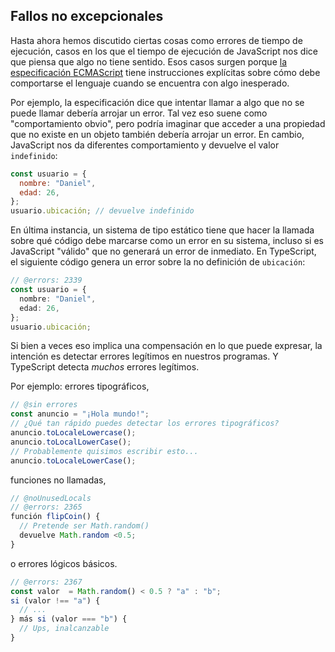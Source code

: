 ## Fallos no excepcionales

Hasta ahora hemos discutido ciertas cosas como errores de tiempo de ejecución, casos en los que el tiempo de ejecución de JavaScript nos dice que piensa que algo no tiene sentido.
Esos casos surgen porque [la especificación ECMAScript](https://tc39.github.io/ecma262/) tiene instrucciones explícitas sobre cómo debe comportarse el lenguaje cuando se encuentra con algo inesperado.

Por ejemplo, la especificación dice que intentar llamar a algo que no se puede llamar debería arrojar un error.
Tal vez eso suene como "comportamiento obvio", pero podría imaginar que acceder a una propiedad que no existe en un objeto también debería arrojar un error.
En cambio, JavaScript nos da diferentes comportamiento y devuelve el valor `indefinido`:

```js
const usuario = {
  nombre: "Daniel",
  edad: 26,
};
usuario.ubicación; // devuelve indefinido
```

En última instancia, un sistema de tipo estático tiene que hacer la llamada sobre qué código debe marcarse como un error en su sistema, incluso si es JavaScript "válido" que no generará un error de inmediato.
En TypeScript, el siguiente código genera un error sobre la no definición de `ubicación`:

```ts twoslash
// @errors: 2339
const usuario = {
  nombre: "Daniel",
  edad: 26,
};
usuario.ubicación;
```

Si bien a veces eso implica una compensación en lo que puede expresar, la intención es detectar errores legítimos en nuestros programas.
Y TypeScript detecta _muchos_ errores legítimos.

Por ejemplo: errores tipográficos,

```ts twoslash
// @sin errores
const anuncio = "¡Hola mundo!";
// ¿Qué tan rápido puedes detectar los errores tipográficos?
anuncio.toLocaleLowercase();
anuncio.toLocalLowerCase();
// Probablemente quisimos escribir esto...
anuncio.toLocaleLowerCase();
```

funciones no llamadas,

```ts twoslash
// @noUnusedLocals
// @errors: 2365
función flipCoin() {
  // Pretende ser Math.random()
  devuelve Math.random <0.5;
}
```

o errores lógicos básicos.

```ts twoslash
// @errors: 2367
const valor  = Math.random() < 0.5 ? "a" : "b";
si (valor !== "a") {
  // ...
} más si (valor === "b") {
  // Ups, inalcanzable
}
```
